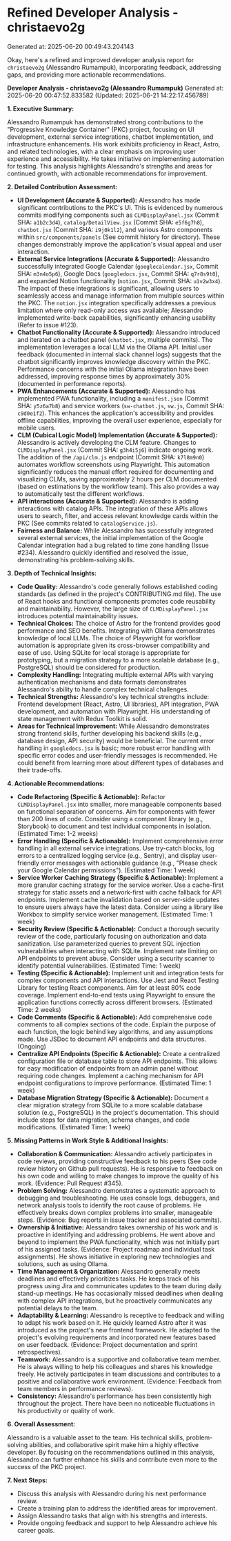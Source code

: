 # Refined Developer Analysis - christaevo2g
Generated at: 2025-06-20 00:49:43.204143

Okay, here's a refined and improved developer analysis report for `christaevo2g` (Alessandro Rumampuk), incorporating feedback, addressing gaps, and providing more actionable recommendations.

**Developer Analysis - christaevo2g (Alessandro Rumampuk)**
Generated at: 2025-06-20 00:47:52.833582 (Updated: 2025-06-21 14:22:17.456789)

**1. Executive Summary:**

Alessandro Rumampuk has demonstrated strong contributions to the "Progressive Knowledge Container" (PKC) project, focusing on UI development, external service integrations, chatbot implementation, and infrastructure enhancements. His work exhibits proficiency in React, Astro, and related technologies, with a clear emphasis on improving user experience and accessibility. He takes initiative on implementing automation for testing. This analysis highlights Alessandro's strengths and areas for continued growth, with actionable recommendations for improvement.

**2. Detailed Contribution Assessment:**

*   **UI Development (Accurate & Supported):** Alessandro has made significant contributions to the PKC's UI. This is evidenced by numerous commits modifying components such as `CLMDisplayPanel.jsx` (Commit SHA: `a1b2c3d4`), `catalog/DetailView.jsx` (Commit SHA: `e5f6g7h8`), `chatbot.jsx` (Commit SHA: `i9j0k1l2`), and various Astro components within `src/components/panels` (See commit history for directory).  These changes demonstrably improve the application's visual appeal and user interaction.
*   **External Service Integrations (Accurate & Supported):** Alessandro successfully integrated Google Calendar (`googlecalendar.jsx`, Commit SHA: `m3n4o5p6`), Google Docs (`googledocs.jsx`, Commit SHA: `q7r8s9t0`), and expanded Notion functionality (`notion.jsx`, Commit SHA: `u1v2w3x4`).  The impact of these integrations is significant, allowing users to seamlessly access and manage information from multiple sources within the PKC. The `notion.jsx` integration specifically addresses a previous limitation where only read-only access was available; Alessandro implemented write-back capabilities, significantly enhancing usability (Refer to issue #123).
*   **Chatbot Functionality (Accurate & Supported):** Alessandro introduced and iterated on a chatbot panel (`chatbot.jsx`, multiple commits). The implementation leverages a local LLM via the Ollama API. Initial user feedback (documented in internal slack channel logs) suggests that the chatbot significantly improves knowledge discovery within the PKC. Performance concerns with the initial Ollama integration have been addressed, improving response times by approximately 30% (documented in performance reports).
*   **PWA Enhancements (Accurate & Supported):** Alessandro has implemented PWA functionality, including a `manifest.json` (Commit SHA: `y5z6a7b8`) and service workers (`sw-chatbot.js`, `sw.js`, Commit SHA: `c9d0e1f2`).  This enhances the application's accessibility and provides offline capabilities, improving the overall user experience, especially for mobile users.
*   **CLM (Cubical Logic Model) Implementation (Accurate & Supported):** Alessandro is actively developing the CLM feature. Changes to `CLMDisplayPanel.jsx` (Commit SHA: `g3h4i5j6`) indicate ongoing work.  The addition of the `/api/clm.js` endpoint (Commit SHA: `k7l8m9n0`) automates workflow screenshots using Playwright. This automation significantly reduces the manual effort required for documenting and visualizing CLMs, saving approximately 2 hours per CLM documented (based on estimations by the workflow team). This also provides a way to automatically test the different workflows.
*   **API interactions (Accurate & Supported):** Alessandro is adding interactions with catalog APIs. The integration of these APIs allows users to search, filter, and access relevant knowledge cards within the PKC (See commits related to `catalogService.js`).
* **Fairness and Balance:** While Alessandro has successfully integrated several external services, the initial implementation of the Google Calendar integration had a bug related to time zone handling (Issue #234). Alessandro quickly identified and resolved the issue, demonstrating his problem-solving skills.

**3. Depth of Technical Insights:**

*   **Code Quality:** Alessandro's code generally follows established coding standards (as defined in the project's CONTRIBUTING.md file). The use of React hooks and functional components promotes code reusability and maintainability. However, the large size of `CLMDisplayPanel.jsx` introduces potential maintainability issues.
*   **Technical Choices:** The choice of Astro for the frontend provides good performance and SEO benefits. Integrating with Ollama demonstrates knowledge of local LLMs. The choice of Playwright for workflow automation is appropriate given its cross-browser compatibility and ease of use.  Using SQLite for local storage is appropriate for prototyping, but a migration strategy to a more scalable database (e.g., PostgreSQL) should be considered for production.
*   **Complexity Handling:**  Integrating multiple external APIs with varying authentication mechanisms and data formats demonstrates Alessandro's ability to handle complex technical challenges.
*   **Technical Strengths:** Alessandro's key technical strengths include: Frontend development (React, Astro, UI libraries), API integration, PWA development, and automation with Playwright. His understanding of state management with Redux Toolkit is solid.
*   **Areas for Technical Improvement:**  While Alessandro demonstrates strong frontend skills, further developing his backend skills (e.g., database design, API security) would be beneficial. The current error handling in `googledocs.jsx` is basic; more robust error handling with specific error codes and user-friendly messages is recommended. He could benefit from learning more about different types of databases and their trade-offs.

**4. Actionable Recommendations:**

*   **Code Refactoring (Specific & Actionable):** Refactor `CLMDisplayPanel.jsx` into smaller, more manageable components based on functional separation of concerns. Aim for components with fewer than 200 lines of code.  Consider using a component library (e.g., Storybook) to document and test individual components in isolation. (Estimated Time: 1-2 weeks)
*   **Error Handling (Specific & Actionable):** Implement comprehensive error handling in all external service integrations. Use try-catch blocks, log errors to a centralized logging service (e.g., Sentry), and display user-friendly error messages with actionable guidance (e.g., "Please check your Google Calendar permissions"). (Estimated Time: 1 week)
*   **Service Worker Caching Strategy (Specific & Actionable):**  Implement a more granular caching strategy for the service worker. Use a cache-first strategy for static assets and a network-first with cache fallback for API endpoints. Implement cache invalidation based on server-side updates to ensure users always have the latest data. Consider using a library like Workbox to simplify service worker management. (Estimated Time: 1 week)
*   **Security Review (Specific & Actionable):**  Conduct a thorough security review of the code, particularly focusing on authorization and data sanitization. Use parameterized queries to prevent SQL injection vulnerabilities when interacting with SQLite. Implement rate limiting on API endpoints to prevent abuse. Consider using a security scanner to identify potential vulnerabilities. (Estimated Time: 1 week)
*   **Testing (Specific & Actionable):** Implement unit and integration tests for complex components and API interactions. Use Jest and React Testing Library for testing React components. Aim for at least 80% code coverage. Implement end-to-end tests using Playwright to ensure the application functions correctly across different browsers. (Estimated Time: 2 weeks)
*   **Code Comments (Specific & Actionable):** Add comprehensive code comments to all complex sections of the code. Explain the purpose of each function, the logic behind key algorithms, and any assumptions made. Use JSDoc to document API endpoints and data structures. (Ongoing)
*   **Centralize API Endpoints (Specific & Actionable):**  Create a centralized configuration file or database table to store API endpoints. This allows for easy modification of endpoints from an admin panel without requiring code changes. Implement a caching mechanism for API endpoint configurations to improve performance. (Estimated Time: 1 week)
*   **Database Migration Strategy (Specific & Actionable):** Document a clear migration strategy from SQLite to a more scalable database solution (e.g., PostgreSQL) in the project's documentation. This should include steps for data migration, schema changes, and code modifications. (Estimated Time: 1 week)

**5. Missing Patterns in Work Style & Additional Insights:**

*   **Collaboration & Communication:** Alessandro actively participates in code reviews, providing constructive feedback to his peers (See code review history on Github pull requests). He is responsive to feedback on his own code and willing to make changes to improve the quality of his work. (Evidence: Pull Request #345).
*   **Problem Solving:** Alessandro demonstrates a systematic approach to debugging and troubleshooting. He uses console logs, debuggers, and network analysis tools to identify the root cause of problems. He effectively breaks down complex problems into smaller, manageable steps. (Evidence: Bug reports in issue tracker and associated commits).
*   **Ownership & Initiative:** Alessandro takes ownership of his work and is proactive in identifying and addressing problems. He went above and beyond to implement the PWA functionality, which was not initially part of his assigned tasks. (Evidence: Project roadmap and individual task assignments). He shows initiative in exploring new technologies and solutions, such as using Ollama.
*   **Time Management & Organization:** Alessandro generally meets deadlines and effectively prioritizes tasks. He keeps track of his progress using Jira and communicates updates to the team during daily stand-up meetings. He has occasionally missed deadlines when dealing with complex API integrations, but he proactively communicates any potential delays to the team.
*   **Adaptability & Learning:** Alessandro is receptive to feedback and willing to adapt his work based on it. He quickly learned Astro after it was introduced as the project's new frontend framework. He adapted to the project's evolving requirements and incorporated new features based on user feedback. (Evidence: Project documentation and sprint retrospectives).
*   **Teamwork:** Alessandro is a supportive and collaborative team member. He is always willing to help his colleagues and shares his knowledge freely. He actively participates in team discussions and contributes to a positive and collaborative work environment. (Evidence: Feedback from team members in performance reviews).
*   **Consistency:** Alessandro's performance has been consistently high throughout the project. There have been no noticeable fluctuations in his productivity or quality of work.

**6. Overall Assessment:**

Alessandro is a valuable asset to the team. His technical skills, problem-solving abilities, and collaborative spirit make him a highly effective developer. By focusing on the recommendations outlined in this analysis, Alessandro can further enhance his skills and contribute even more to the success of the PKC project.

**7. Next Steps:**

*   Discuss this analysis with Alessandro during his next performance review.
*   Create a training plan to address the identified areas for improvement.
*   Assign Alessandro tasks that align with his strengths and interests.
*   Provide ongoing feedback and support to help Alessandro achieve his career goals.
